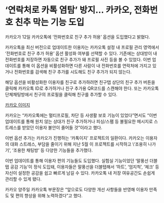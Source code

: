 
# ‘연락처로 카톡 염탐’ 방지... 카카오, 전화번호 친추 막는 기능 도입



카카오가 12일 카카오톡에 ‘전화번호로 친구 추가 허용’ 옵션을 도입했다고 밝혔다.  
  
카카오톡을 최신 버전으로 업데이트한 이용자는 카카오톡 설정 내 프로필 관리 영역에서 ‘전화번호로 친구 추가 허용’ 옵션 활성화 여부를 선택할 수 있다. 기존에는 상대방이 내 전화번호를 저장하면 자동으로 친구 추가가 돼 프로필 사진 등을 볼 수 있었다. 이번 업데이트를 통해 이 옵션을 비활성화하면 다른 사람이 내 전화번호를 연락처에 가지고 있거나 전화번호를 검색해 친구 추가를 시도해도 친구 추가가 되지 않는다.  
  
해당 옵션을 비활성화한 이용자를 친구로 추가하려면 친구탭 상단의 친구 추가 버튼을 클릭해 카카오톡 ID로 추가하거나 친구 추가용 QR코드를 스캔해야 한다. 또는 카카오톡 단체채팅방에서 친구의 프로필을 클릭해 친구를 추가할 수 있다.  

[카카오 이미지](/Images/20230914075830.png "카카오 이미지")
  
카카오는 “카카오톡에는 멀티프로필, 차단 등 사생활 보호 기능이 있었다”면서도 “이번 업데이트를 통해 원치 않는 상대가 친구 추가하거나 피싱/스팸 등 불필요한 메시지로 스트레스를 받았던 이용자 불안이 줄어들 것”이라고 했다.  
  
이번 옵션 추가는 카카오가 진행하는 ‘카톡이지’ 프로젝트의 일환이다. 카카오는 이용자의 대화 스트레스, 부담을 줄이기 위해 지난 5월 이 프로젝트를 시작하고 \‘조용히 나가기’, ‘조용한 채팅방’ 등 다양한 기능들을 추가했다.  
  
이번 업데이트를 통해 이용자 편의 기능들도 도입했다. 실험실 기능이었던 ‘말풍선 더블탭 공감 기능’이 정식 도입돼, 이용자들은 말풍선을 더블탭해서 ‘하트’, ‘엄지척’, ‘체크’ 등 자신이 설정한 공감을 쉽고 빠르게 남길 수 있다. 카카오톡 내 저장 여유공간도 손쉽게 관리할 수 있게 됐다.  
  
카카오 양주일 카카오톡 부문장은 “앞으로도 다양한 개선 사항들을 반영해 이용자 만족도 및 편의 향상을 위해 노력하겠다”고 했다.
